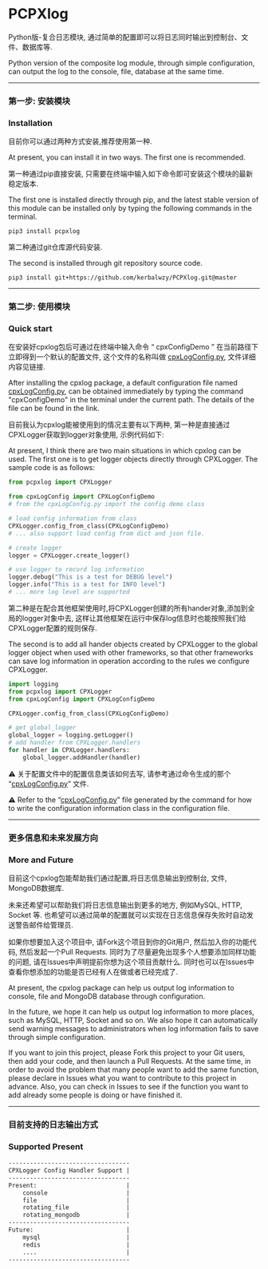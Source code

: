 # PCPXlog
Python版-复合日志模块,  通过简单的配置即可以将日志同时输出到控制台、文件、数据库等.

Python version of the composite log module, through simple configuration, can output the log to the console, file, database at the same time.

-----

### 第一步: 安装模块

### Installation

目前你可以通过两种方式安装,推荐使用第一种.

At present, you can install it in two ways. The first one is recommended.

第一种通过pip直接安装, 只需要在终端中输入如下命令即可安装这个模块的最新稳定版本.

The first one is installed directly through pip, and the latest stable version of this module can be installed only by typing the following commands in the terminal.

```shell
pip3 install pcpxlog 
```

第二种通过git仓库源代码安装.

The second is installed through git repository source code.

```
pip3 install git+https://github.com/kerbalwzy/PCPXlog.git@master
```

----

### 第二步: 使用模块

### Quick start

在安装好cpxlog包后可通过在终端中输入命令 “ cpxConfigDemo ” 在当前路径下立即得到一个默认的配置文件, 这个文件的名称叫做 [cpxLogConfig.py](<https://github.com/kerbalwzy/PCPXlog/blob/master/pcpxlog/configDemo.py>), 文件详细内容见链接.

After installing the cpxlog package, a default configuration file named [cpxLogConfig.py](<https://github.com/kerbalwzy/PCPXlog/blob/master/pcpxlog/configDemo.py>), can be obtained immediately by typing the command "cpxConfigDemo" in the terminal under the current path. The details of the file can be found in the link.

目前我认为cpxlog能被使用到的情况主要有以下两种, 第一种是直接通过CPXLogger获取到logger对象使用, 示例代码如下:

At present, I think there are two main situations in which cpxlog can be used. The first one is to get logger objects directly through CPXLogger. The sample code is as follows:

```python
from pcpxlog import CPXLogger

from cpxLogConfig import CPXLogConfigDemo  
# from the cpxLogConfig.py import the config demo class

# load config information from class
CPXLogger.config_from_class(CPXLogConfigDemo)
# ... also support load config from dict and json file.

# create logger
logger = CPXLogger.create_logger()

# use logger to record log information
logger.debug("This is a test for DEBUG level")
logger.info("This is a test for INFO level")
# ... more log level are supported
```

第二种是在配合其他框架使用时,将CPXLogger创建的所有hander对象,添加到全局的logger对象中去, 这样让其他框架在运行中保存log信息时也能按照我们给CPXLogger配置的规则保存.

The second is to add all hander objects created by CPXLogger to the global logger object when used with other frameworks, so that other frameworks can save log information in operation according to the rules we configure CPXLogger.

```python
import logging
from pcpxlog import CPXLogger
from cpxLogConfig import CPXLogConfigDemo  

CPXLogger.config_from_class(CPXLogConfigDemo)

# get global_logger
global_logger = logging.getLogger()
# add handler from CPXLogger.handlers
for handler in CPXLogger.handlers:
    global_logger.addHandler(handler)
```

⚠️ 关于配置文件中的配置信息类该如何去写, 请参考通过命令生成的那个 “[cpxLogConfig.py](<https://github.com/kerbalwzy/PCPXlog/blob/master/pcpxlog/configDemo.py>)” 文件.

⚠️ Refer to the  “[cpxLogConfig.py](<https://github.com/kerbalwzy/PCPXlog/blob/master/pcpxlog/configDemo.py>)”  file generated by the command for how to write the configuration information class in the configuration file.

----

### 更多信息和未来发展方向

### More and Future

目前这个cpxlog包能帮助我们通过配置,将日志信息输出到控制台, 文件, MongoDB数据库. 

未来还希望可以帮助我们将日志信息输出到更多的地方, 例如MySQL, HTTP, Socket 等. 也希望可以通过简单的配置就可以实现在日志信息保存失败时自动发送警告邮件给管理员.

如果你想要加入这个项目中, 请Fork这个项目到你的Git用户, 然后加入你的功能代码, 然后发起一个Pull Requests.  同时为了尽量避免出现多个人想要添加同样功能的问题, 请在Issues中声明提前你想为这个项目贡献什么. 同时也可以在Issues中查看你想添加的功能是否已经有人在做或者已经完成了.

At present, the cpxlog package can help us output log information to console, file and MongoDB database through configuration.

In the future, we hope it can help us output log information to more places, such as MySQL, HTTP, Socket and so on. We also hope it can automatically send warning messages to administrators when log information fails to save through simple configuration.

If you want to join this project, please Fork this project to your Git users, then add your code, and then launch a Pull Requests. At the same time, in order to avoid the problem that many people want to add the same function, please declare in Issues what you want to contribute to this project in advance. Also, you can check in Issues to see if the function you want to add already some people is doing or have finished it.

---

### 目前支持的日志输出方式

### Supported Present

```reStructuredText
----------------------------------
CPXLogger Config Handler Support |
----------------------------------
Present:                         |
    console                      |
    file                         |
    rotating_file                |
    rotating_mongodb             |
----------------------------------
Future:                          |
    mysql                        |
    redis                        |
    ....                         |
----------------------------------
```



